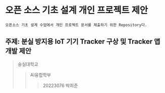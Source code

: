 # 오픈 소스 기초 설계 개인 프로젝트 제안

```
오픈소스 기초 설계 수업에서 개인 프로젝트 문서를 제출하기 위한 Repository다.
```

## 주제: 분실 방지용 IoT 기기 Tracker 구상 및 Tracker 앱 개발 제안
>숭실대학교
>>AI융합학부
>>>20223076 박희준
